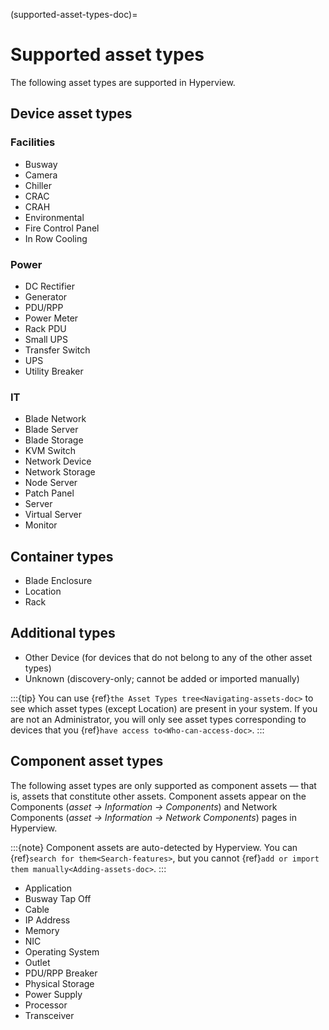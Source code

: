 (supported-asset-types-doc)=

# Supported asset types

The following asset types are supported in Hyperview.

## Device asset types

### Facilities

- Busway
- Camera
- Chiller
- CRAC
- CRAH
- Environmental
- Fire Control Panel
- In Row Cooling

### Power

- DC Rectifier
- Generator
- PDU/RPP
- Power Meter
- Rack PDU
- Small UPS
- Transfer Switch
- UPS
- Utility Breaker

### IT

- Blade Network
- Blade Server
- Blade Storage
- KVM Switch
- Network Device
- Network Storage
- Node Server
- Patch Panel
- Server
- Virtual Server
- Monitor

## Container types

- Blade Enclosure
- Location
- Rack

## Additional types

- Other Device (for devices that do not belong to any of the other asset types)
- Unknown (discovery-only; cannot be added or imported manually)

:::{tip}
You can use {ref}`the Asset Types tree<Navigating-assets-doc>` to see which asset types (except Location) are present in your system. If you are not an Administrator, you will only see asset types corresponding to devices that you {ref}`have access to<Who-can-access-doc>`.
:::

## Component asset types

The following asset types are only supported as component assets — that is, assets that constitute other assets. Component assets appear on the Components (*asset → Information → Components*) and Network Components (*asset → Information → Network Components*) pages in Hyperview.

:::{note}
Component assets are auto-detected by Hyperview. You can {ref}`search for them<Search-features>`, but you cannot {ref}`add or import them manually<Adding-assets-doc>`.
:::

- Application
- Busway Tap Off
- Cable
- IP Address
- Memory
- NIC
- Operating System
- Outlet
- PDU/RPP Breaker
- Physical Storage
- Power Supply
- Processor
- Transceiver
